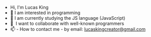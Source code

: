 - Hi, I'm Lucas King
- 👀 I am interested in programming
- 🌱 I am currently studying the JS language (JavaScript)
- 💞 ️ I want to collaborate with well-known programmers
- 📫 - How to contact me - by email: lucaskingcreator@gmail.com
